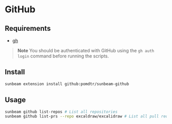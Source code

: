 # GitHub

## Requirements

- [gh](https://cli.github.com/)

> **Note** You should be authenticated with GitHub using the `gh auth login` command before running the scripts.

## Install

```bash
sunbeam extension install github:pomdtr/sunbeam-github
```

## Usage

```bash
sunbeam github list-repos # List all repositories
sunbeam github list-prs --repo excaldraw/excalidraw # List all pull requests for a repository
```
